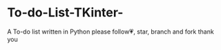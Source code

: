 # To-do-List-TKinter-
A To-do list written in Python
please follow💗, star, branch and fork
thank you
